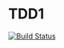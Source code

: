 # TDD1
[![Build Status](https://travis-ci.org/pzaleszczyk/TDD1.svg?branch=master)](https://travis-ci.org/pzaleszczyk/TDD1)
